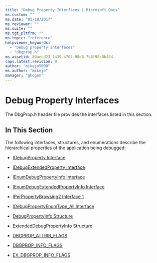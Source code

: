 ```yaml
---
title: "Debug Property Interfaces | Microsoft Docs"
ms.custom: ""
ms.date: "01/18/2017"
ms.reviewer: ""
ms.suite: ""
ms.tgt_pltfrm: ""
ms.topic: "reference"
helpviewer_keywords: 
  - "Debug property interfaces"
  - "dbgprop.h"
ms.assetid: 89aecd23-1439-4707-98d8-7b8f98c8b454
caps.latest.revision: 8
author: "mikejo5000"
ms.author: "mikejo"
manager: "ghogen"
---
```

# Debug Property Interfaces
The DbgProp.h header file provides the interfaces listed in this section.  
  
## In This Section  
 The following interfaces, structures, and enumerations describe the hierarchical properties of the application being debugged:  
  
-   [IDebugProperty Interface](../../winscript/reference/idebugproperty-interface.md)  
  
-   [IDebugExtendedProperty Interface](../../winscript/reference/idebugextendedproperty-interface.md)  
  
-   [IEnumDebugPropertyInfo Interface](../../winscript/reference/ienumdebugpropertyinfo-interface.md)  
  
-   [IEnumDebugExtendedPropertyInfo Interface](../../winscript/reference/ienumdebugextendedpropertyinfo-interface.md)  
  
-   [IPerPropertyBrowsing2 Interface 1](../../winscript/reference/iperpropertybrowsing2-interface-1.md)  
  
-   [IDebugPropertyEnumType_All Interface](../../winscript/reference/idebugpropertyenumtype-all-interface.md)  
  
-   [DebugPropertyInfo Structure](../../winscript/reference/debugpropertyinfo-structure.md)  
  
-   [ExtendedDebugPropertyInfo Structure](../../winscript/reference/extendeddebugpropertyinfo-structure.md)  
  
-   [DBGPROP_ATTRIB_FLAGS](../../winscript/reference/dbgprop-attrib-flags.md)  
  
-   [DBGPROP_INFO_FLAGS](../../winscript/reference/dbgprop-info-flags.md)  
  
-   [EX_DBGPROP_INFO_FLAGS](../../winscript/reference/ex-dbgprop-info-flags.md)